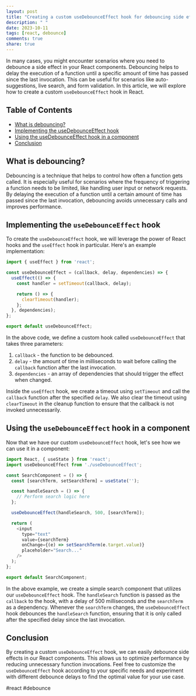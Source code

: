 ```yaml
---
layout: post
title: "Creating a custom useDebounceEffect hook for debouncing side effects"
description: " "
date: 2023-10-11
tags: [react, debounce]
comments: true
share: true
---
```


In many cases, you might encounter scenarios where you need to debounce a side effect in your React components. Debouncing helps to delay the execution of a function until a specific amount of time has passed since the last invocation. This can be useful for scenarios like auto-suggestions, live search, and form validation. In this article, we will explore how to create a custom `useDebounceEffect` hook in React.

## Table of Contents
- [What is debouncing?](#what-is-debouncing)
- [Implementing the useDebounceEffect hook](#implementing-the-usedebounceeffect-hook)
- [Using the useDebounceEffect hook in a component](#using-the-usedebounceeffect-hook-in-a-component)
- [Conclusion](#conclusion)

## What is debouncing?
Debouncing is a technique that helps to control how often a function gets called. It is especially useful for scenarios where the frequency of triggering a function needs to be limited, like handling user input or network requests. By delaying the execution of a function until a certain amount of time has passed since the last invocation, debouncing avoids unnecessary calls and improves performance.

## Implementing the `useDebounceEffect` hook
To create the `useDebounceEffect` hook, we will leverage the power of React hooks and the `useEffect` hook in particular. Here's an example implementation:

```javascript
import { useEffect } from 'react';

const useDebounceEffect = (callback, delay, dependencies) => {
  useEffect(() => {
    const handler = setTimeout(callback, delay);

    return () => {
      clearTimeout(handler);
    };
  }, dependencies);
};

export default useDebounceEffect;
```

In the above code, we define a custom hook called `useDebounceEffect` that takes three parameters:
1. `callback` - the function to be debounced.
2. `delay` - the amount of time in milliseconds to wait before calling the `callback` function after the last invocation.
3. `dependencies` - an array of dependencies that should trigger the effect when changed.

Inside the `useEffect` hook, we create a timeout using `setTimeout` and call the `callback` function after the specified `delay`. We also clear the timeout using `clearTimeout` in the cleanup function to ensure that the callback is not invoked unnecessarily.

## Using the `useDebounceEffect` hook in a component
Now that we have our custom `useDebounceEffect` hook, let's see how we can use it in a component:

```javascript
import React, { useState } from 'react';
import useDebounceEffect from './useDebounceEffect';

const SearchComponent = () => {
  const [searchTerm, setSearchTerm] = useState('');

  const handleSearch = () => {
    // Perform search logic here
  };

  useDebounceEffect(handleSearch, 500, [searchTerm]);

  return (
    <input
      type="text"
      value={searchTerm}
      onChange={(e) => setSearchTerm(e.target.value)}
      placeholder="Search..."
    />
  );
};

export default SearchComponent;
```

In the above example, we create a simple search component that utilizes our `useDebounceEffect` hook. The `handleSearch` function is passed as the `callback` to the hook, with a delay of 500 milliseconds and the `searchTerm` as a dependency. Whenever the `searchTerm` changes, the `useDebounceEffect` hook debounces the `handleSearch` function, ensuring that it is only called after the specified delay since the last invocation.

## Conclusion
By creating a custom `useDebounceEffect` hook, we can easily debounce side effects in our React components. This allows us to optimize performance by reducing unnecessary function invocations. Feel free to customize the `useDebounceEffect` hook according to your specific needs and experiment with different debounce delays to find the optimal value for your use case.

#react #debounce